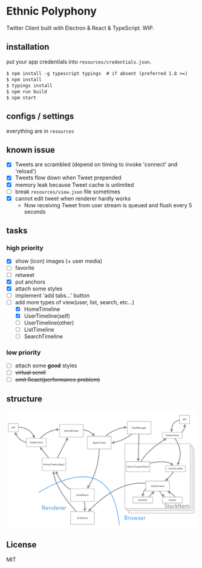 Ethnic Polyphony
====

Twitter Client built with Electron & React & TypeScript. WIP.

## installation

put your app credentials into `resources/credentials.json`.

```
$ npm install -g typescript typings  # if absent (preferred 1.8 >=)
$ npm install
$ typings install
$ npm run build
$ npm start
```

## configs / settings

everything are in `resources`


## known issue

- [x] Tweets are scrambled (depend on timing to invoke 'connect' and 'reload')
- [x] Tweets flow down when Tweet prepended
- [x] memory leak because Tweet cache is unlimited
- [ ] break `resources/view.json` file sometimes
- [x] cannot edit tweet when renderer hardly works
  - Now receiving Tweet from user stream is queued and flush every 5 seconds

## tasks

### high priority

- [x] show (icon) images (+ user media)
- [ ] favorite
- [ ] retweet
- [x] put anchors
- [x] attach some styles
- [ ] implement 'add tabs...' button
- [ ] add more types of view(user, list, search, etc...)
  - [x] HomeTimeline
  - [x] UserTimeline(self)
  - [ ] UserTimeline(other)
  - [ ] ListTimeline
  - [ ] SearchTimeline

### low priority

- [ ] attach some **good** styles
- [ ] ~~virtual scroll~~
- [ ] ~~omit React(performance problem)~~

## structure

![structure](https://raw.githubusercontent.com/berlysia/EthnicPolyphony/master/image.png)

## License

MIT

